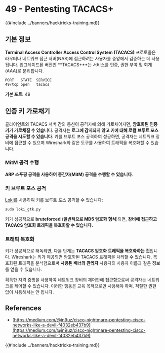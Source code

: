 # 49 - Pentesting TACACS+

{{#include ../banners/hacktricks-training.md}}

## 기본 정보

**Terminal Access Controller Access Control System (TACACS)** 프로토콜은 라우터나 네트워크 접근 서버(NAS)에 접근하려는 사용자를 중앙에서 검증하는 데 사용됩니다. 업그레이드된 버전인 **TACACS+**는 서비스를 인증, 권한 부여 및 회계(AAA)로 분리합니다.
```
PORT   STATE  SERVICE
49/tcp open   tacacs
```
**기본 포트:** 49

## 인증 키 가로채기

클라이언트와 TACACS 서버 간의 통신이 공격자에 의해 가로채어지면, **암호화된 인증 키가 가로채질 수 있습니다**. 공격자는 **로그에 감지되지 않고 키에 대해 로컬 브루트 포스 공격을 시도할 수 있습니다**. 키를 브루트 포스 공격하여 성공하면, 공격자는 네트워크 장비에 접근할 수 있으며 Wireshark와 같은 도구를 사용하여 트래픽을 복호화할 수 있습니다.

### MitM 공격 수행

**ARP 스푸핑 공격을 사용하여 중간자(MitM) 공격을 수행할 수 있습니다**.

### 키 브루트 포스 공격

[Loki](https://c0decafe.de/svn/codename_loki/trunk/)를 사용하여 키를 브루트 포스 공격할 수 있습니다:
```
sudo loki_gtk.py
```
키가 성공적으로 **bruteforced** (**일반적으로 MD5 암호화 형식**)되면, **장비에 접근하고 TACACS 암호화 트래픽을 복호화할 수 있습니다.**

### 트래픽 복호화

키가 성공적으로 해독되면, 다음 단계는 **TACACS 암호화 트래픽을 복호화하는 것**입니다. Wireshark는 키가 제공되면 암호화된 TACACS 트래픽을 처리할 수 있습니다. 복호화된 트래픽을 분석함으로써 **사용된 배너와 관리자** 사용자의 사용자 이름과 같은 정보를 얻을 수 있습니다.

획득한 자격 증명을 사용하여 네트워크 장비의 제어판에 접근함으로써 공격자는 네트워크를 제어할 수 있습니다. 이러한 행동은 교육 목적으로만 사용해야 하며, 적절한 권한 없이 사용해서는 안 됩니다.

## References

- [https://medium.com/@in9uz/cisco-nightmare-pentesting-cisco-networks-like-a-devil-f4032eb437b9](https://medium.com/@in9uz/cisco-nightmare-pentesting-cisco-networks-like-a-devil-f4032eb437b9)

{{#include ../banners/hacktricks-training.md}}
